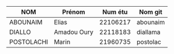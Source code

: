|    NOM    |  Prénom    |  Num étu  |  Nom git  |
|-----------|------------|-----------|-----------|
| ABOUNAIM  | Elias      |  22106217 | abounaim  |
| DIALLO    | Amadou Oury|  22118183 | diallama  |
| POSTOLACHI| Marin      |  21960735 | postolac  |